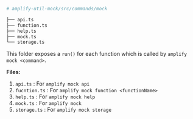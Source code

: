 ```bash {2}
# amplify-util-mock/src/commands/mock

├── api.ts
├── function.ts
├── help.ts
├── mock.ts
└── storage.ts
```

This folder exposes a `run()` for each function which is called by `amplify mock <command>`.

**Files:**

1. `api.ts` : For `amplify mock api`
2. `fucntion.ts` : For `amplify mock function <functionName>`
3. `help.ts` : For `amplify mock help`
4. `mock.ts` : For `amplify mock`
5. `storage.ts` : For `amplify mock storage`
